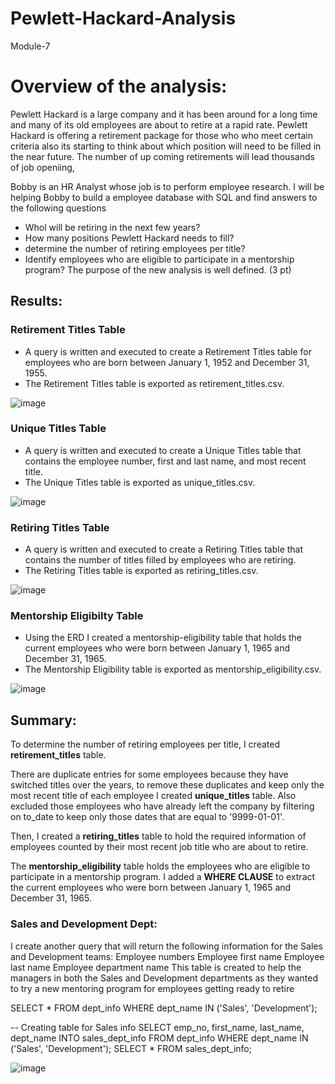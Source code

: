 # Pewlett-Hackard-Analysis
Module-7


# Overview of the analysis:

Pewlett Hackard is a large company and it has been around for a long time and many of its old employees are about to retire at a rapid rate. Pewlett Hackard is offering a retirement package for those who who meet certain criteria also its starting to think about which position will need to be filled in the near future. The number of up coming retirements will lead thousands of job openiing,

Bobby is an HR Analyst whose job is to perform employee research. I will be helping Bobby to build a employee database with SQL and find answers to the following questions
* Whol will be retiring in the next few years?
* How many positions Pewlett Hackard needs to fill?
* determine the number of retiring employees per title?
* Identify employees who are eligible to participate in a mentorship program? 
The purpose of the new analysis is well defined. (3 pt)


## Results:

### Retirement Titles Table
* A query is written and executed to create a Retirement Titles table for employees who are born between January 1, 1952 and December 31, 1955. 
* The Retirement Titles table is exported as retirement_titles.csv. 

![image](https://user-images.githubusercontent.com/105535250/182487599-344319c8-c997-4802-8671-9a099a4b354c.png)


### Unique Titles Table
* A query is written and executed to create a Unique Titles table that contains the employee number, first and last name, and most recent title. 
* The Unique Titles table is exported as unique_titles.csv.

![image](https://user-images.githubusercontent.com/105535250/182487718-bd6ba48c-3e70-46b2-95f2-54357e7918b2.png)


### Retiring Titles Table
* A query is written and executed to create a Retiring Titles table that contains the number of titles filled by employees who are retiring. 
* The Retiring Titles table is exported as retiring_titles.csv.

![image](https://user-images.githubusercontent.com/105535250/182487472-a081c851-f141-4cb1-af57-f7275dcf2cc3.png)


### Mentorship Eligibilty Table
* Using the ERD I created a mentorship-eligibility table that holds the current employees who were born between January 1, 1965 and December 31, 1965.
* The Mentorship Eligibility table is exported as mentorship_eligibility.csv.

![image](https://user-images.githubusercontent.com/105535250/182487264-f0e77ad4-7051-410d-89f7-98bdfe7da36f.png)


## Summary:

To determine the number of retiring employees per title, I created **retirement_titles** table. 

There are duplicate entries for some employees because they have switched titles over the years, to remove these duplicates and keep only the most recent title of each employee I created **unique_titles** table. Also excluded those employees who have already left the company by filtering on to_date to keep only those dates that are equal to '9999-01-01'.
 
Then, I created a **retiring_titles** table to hold the required information of employees counted by their most recent job title who are about to retire.

The **mentorship_eligibility** table holds the employees who are eligible to participate in a mentorship program. I added a **WHERE CLAUSE**  to extract the current employees who were born between January 1, 1965 and December 31, 1965.

### Sales and Development Dept:
I create another query that will return the following information for the Sales and Development teams:
Employee numbers
Employee first name
Employee last name
Employee department name
This table is created to help the managers in both the Sales and Development departments as they wanted to try a new mentoring program for employees getting ready to retire

SELECT *
FROM dept_info
WHERE dept_name IN ('Sales', 'Development');

-- Creating table for Sales info
SELECT emp_no,
first_name,
last_name,
dept_name
INTO sales_dept_info
FROM dept_info
WHERE dept_name IN ('Sales', 'Development');
SELECT * FROM sales_dept_info;

![image](https://user-images.githubusercontent.com/105535250/182495458-2479e4a8-20f3-479f-baf5-0533f23b33cc.png)


